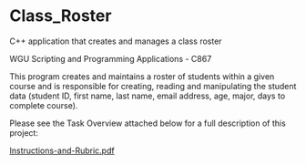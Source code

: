 # Class_Roster
C++ application that creates and manages a class roster

WGU Scripting and Programming Applications - C867

This program creates and maintains a roster of students within a given course and is responsible for creating, reading and manipulating the student data (student ID, first name, last name, email address, age, major, days to complete course).

Please see the Task Overview attached below for a full description of this project:

[Instructions-and-Rubric.pdf](https://github.com/bculler17/Class_Roster/files/7790608/Instructions-and-Rubric.pdf)
